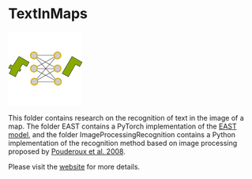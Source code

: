 # TextInMaps

![logo](logo_deepmapgen_small2.png)

This folder contains research on the recognition of text in the image of a map. The folder EAST contains a PyTorch implementation of the [EAST model][2], and the folder ImageProcessingRecognition contains a Python implementation of the recognition method based on image processing proposed by [Pouderoux et al. 2008][3].

Please visit the [website][1] for more details.

[1]:  https://umrlastig.github.io/DeepMapGen/
[2]: https://arxiv.org/abs/1704.03155
[3]: https://ieeexplore.ieee.org/abstract/document/4378766